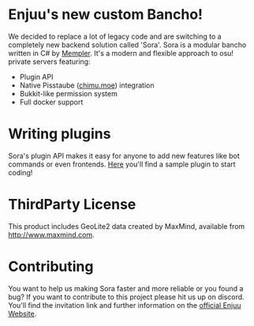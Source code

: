 # Enjuu's new custom Bancho!
We decided to replace a lot of legacy code and are switching to a completely new backend solution called 'Sora'. Sora is a modular bancho written in C# by [Mempler](https://github.com/Mempler/). It's a modern and flexible approach to osu! private servers featuring:

- Plugin API
- Native Pisstaube ([chimu.moe](https://chimu.moe)) integration
- Bukkit-like permission system
- Full docker support

# Writing plugins

Sora's plugin API makes it easy for anyone to add new features like bot commands or even frontends. [Here](https://github.com/Enjuu/Sora/tree/master/Examples/ExamplePlugin) you'll find a sample plugin to start coding!

# ThirdParty License
This product includes GeoLite2 data created by MaxMind, available from
<a href="http://www.maxmind.com">http://www.maxmind.com</a>.

# Contributing

You want to help us making Sora faster and more reliable or you found a bug? If you want to contribute to this project please hit us up on discord. You'll find the invitation link and further information on the [official Enjuu Website](https://enjuu.click).


